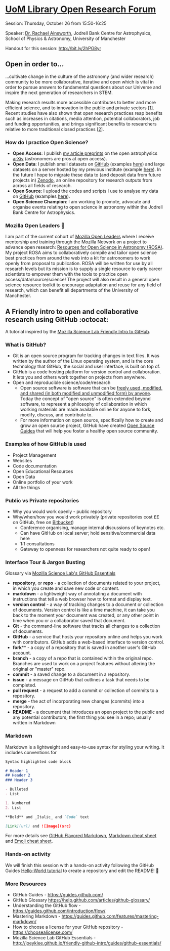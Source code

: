 # [UoM Library Open Research Forum](http://www.library.manchester.ac.uk/using-the-library/staff/research/open-research-forum/)

Session: Thursday, October 26 from 15:50-16:25

Speaker: [Dr. Rachael Ainsworth](https://www.research.manchester.ac.uk/portal/rachael.ainsworth.html), Jodrell Bank Centre for Astrophysics, School of Physics & Astronomy, University of Manchester

Handout for this session: http://bit.ly/2hPG8yr

## Open in order to...
...cultivate change in the culture of the astronomy (and wider research) community to be more collaborative, iterative and open which is vital in order to pursue answers to fundamental questions about our Universe and inspire the next generation of researchers in STEM.

Making research results more accessible contributes to better and more efficient science, and to innovation in the public and private sectors [[1](http://ec.europa.eu/programmes/horizon2020/en/h2020-section/open-science-open-access)]. Recent studies have also shown that open research practices reap benefits such as increases in citations, media attention, potential collaborators, job and funding opportunities, and brings significant benefits to researchers relative to more traditional closed practices [[2](https://elifesciences.org/articles/16800)].

### How do I practice Open Science?

* **Open Access**: I publish [my article preprints](https://arxiv.org/find/all/1/all:+AND+Ainsworth+Rachael/0/1/0/all/0/1) on the open astrophysics [arXiv](https://arxiv.org/) (astronomers are pros at open access).
* **Open Data**: I publish small datasets on [GitHub](https://github.com/) (examples [here](https://github.com/rainsworth/Spectral-Energy-Distributions)) and large datasets on a server hosted by my previous institute (example [here](https://homepages.dias.ie/rainsworth/GMRT-TAU_catalogue.html)). In the future I hope to migrate these data to (and deposit data from future projects in) [Zenodo](https://zenodo.org/), an online repository for research outputs from across all fields of research.
* **Open Source**: I upload the codes and scripts I use to analyse my data on [GitHub](https://github.com/) (examples [here](https://github.com/rainsworth/paper_scripts)).
* **Open Science Champion**: I am working to promote, advocate and organise events relating to open science in astronomy within the Jodrell Bank Centre for Astrophysics.


### Mozilla Open Leaders :fox_face:

I am part of the current cohort of [Mozilla Open Leaders](https://mozilla.github.io/leadership-training/) where I receive mentorship and training through the Mozilla Network on a project to advance open research: [Resources for Open Science in Astronomy (ROSA)](https://github.com/rainsworth/ROSA). My project ROSA aims to collaboratively compile and tailor open science best practices from around the web into a kit for astronomers to work openly from proposal to publication. ROSA will be written for use by all research levels but its mission is to supply a single resource to early career scientists to empower them with the tools to practice open access/data/source/science! The project will also result in a general open science resource toolkit to encourage adaptation and reuse for any field of research, which can benefit all departments of the University of Manchester.


## A Friendly intro to open and collaborative research using GitHub :octocat:

A tutorial inspired by the [Mozilla Science Lab Friendly Intro to GitHub](https://github.com/mozillascience/friendly-github).

### What is GitHub?
* Git is an open source program for tracking changes in text files. It was written by the author of the Linux operating system, and is the core technology that GitHub, the social and user interface, is built on top of.
* GitHub is a code hosting platform for version control and collaboration. It lets you and others work together on projects from anywhere.
* Open and reproducible science/code/research
   * Open source software is software that can be [freely used, modified, and shared (in both modified and unmodified form) by anyone](http://opensource.org/definition). Today the concept of "open source" is often extended beyond software, to represent a philosophy of collaboration in which working materials are made available online for anyone to fork, modify, discuss, and contribute to.
   * For more information on open source, specifically how to create and grow an open source project, GitHub have created [Open Source Guides](https://opensource.guide/) that will help you foster a healthy open source community.
  


### Examples of how GitHub is used

* Project Management
* Websites
* Code documentation
* Open Educational Resources
* Open Data
* Online portfolio of your work
* All the things


### Public vs Private repositories

* Why you would work openly - public repository
* Why/when/how you would work privately (private repositories cost ££ on GitHub, free on [Bitbucket](https://bitbucket.org/))
    * Conference organising, manage internal discussions of keynotes etc.
    * Can have GitHub on local server; hold sensitive/commercial data here
    * 1:1 consultations
    * Gateway to openness for researchers not quite ready to open!

### Interface Tour & Jargon Busting
Glossary via [Mozilla Science Lab's GitHub Essentials](http://joeyklee.github.io/friendly-github-intro/guides/github-essentials/#glossary)

* **repository**, or **repo** - a collection of documents related to your project, in which you create and save new code or content.
* **markdown** - a lightweight way of annotating a document with instructions that tell a web browser how to format and display text.
* **version control** - a way of tracking changes to a document or collection of documents. Version control is like a time machine, it can take you back to the moment your document was created, or any other point in time when you or a collaborator saved that document.
* **Git** - the command-line software that tracks all changes to a collection of documents.
* **GitHub** - a service that hosts your repository online and helps you work with contributors. GitHub adds a web-based interface to version control.
* **fork**** - a copy of a repository that is saved in another user's GitHub account.
* **branch** - a copy of a repo that is contained within the original repo. Branches are used to work on a project features without altering the original or "master" repo.
* **commit** - a saved change to a document in a repository.
* **issue** - a message on GitHub that outlines a task that needs to be completed.
* **pull request** - a request to add a commit or collection of commits to a repository.
* **merge** - the act of incorporating new changes (commits) into a repository.
* **README** - a document that introduces an open project to the public and any potential contributors; the first thing you see in a repo; usually written in Markdown


### Markdown

Markdown is a lightweight and easy-to-use syntax for styling your writing. It includes conventions for

```markdown
Syntax highlighted code block

# Header 1
## Header 2
### Header 3

- Bulleted
- List

1. Numbered
2. List

**Bold** and _Italic_ and `Code` text

[Link](url) and ![Image](src)
```

For more details see [GitHub Flavored Markdown](https://guides.github.com/features/mastering-markdown/), [Markdown cheat sheet](https://github.com/adam-p/markdown-here/wiki/Markdown-Cheatsheet) and [Emoji cheat sheet](http://www.webpagefx.com/tools/emoji-cheat-sheet/).


### Hands-on activity

We will finish this session with a hands-on activity following the GitHub Guides [Hello-World tutorial](https://guides.github.com/activities/hello-world/) to create a repository and edit the README! :tada:


### More Resources

* GitHub Guides - https://guides.github.com/ 
* GitHub Glossary https://help.github.com/articles/github-glossary/ 
* Understanding the GitHub flow - https://guides.github.com/introduction/flow/ 
* Mastering Markdown - https://guides.github.com/features/mastering-markdown/ 
* How to choose a license for your GitHub repository - https://choosealicense.com/ 
* Mozilla Science Lab GitHub Essentials - http://joeyklee.github.io/friendly-github-intro/guides/github-essentials/ 
